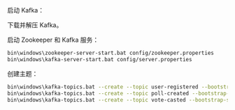 启动 Kafka：

下载并解压 Kafka。

启动 Zookeeper 和 Kafka 服务：

```bash
bin\windows\zookeeper-server-start.bat config/zookeeper.properties
bin\windows\kafka-server-start.bat config/server.properties
```

创建主题：
```bash
bin\windows\kafka-topics.bat --create --topic user-registered --bootstrap-server localhost:9092
bin\windows\kafka-topics.bat --create --topic poll-created --bootstrap-server localhost:9092
bin\windows\kafka-topics.bat --create --topic vote-casted --bootstrap-server localhost:9092
```